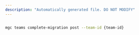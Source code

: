 ```yaml
---
description: "Automatically generated file. DO NOT MODIFY"
---
```


```bash

mgc teams complete-migration post --team-id {team-id}

```
